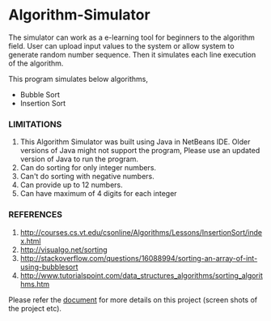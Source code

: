 # Algorithm-Simulator

The simulator can work as a e-learning tool for beginners to the algorithm field. User can upload input values to the system or allow system to generate random number sequence. Then it simulates each line execution of the algorithm.

This program simulates below algorithms,
- Bubble Sort
- Insertion Sort

### LIMITATIONS

1.  This Algorithm Simulator was built using Java in NetBeans IDE. Older versions of Java might not support the program, Please use an updated version of Java to run the program.
2.  Can do sorting for only integer numbers.
3.  Can't do sorting with negative numbers.
4.  Can provide up to 12 numbers.
5.  Can have maximum of 4 digits for each integer

### REFERENCES

1.  http://courses.cs.vt.edu/csonline/Algorithms/Lessons/InsertionSort/index.html
2.  http://visualgo.net/sorting
3.  http://stackoverflow.com/questions/16088994/sorting-an-array-of-int-using-bubblesort
4.  http://www.tutorialspoint.com/data_structures_algorithms/sorting_algorithms.htm


Please refer the [document](DAA_Assignment.pdf) for more details on this project (screen shots of the project etc). 
